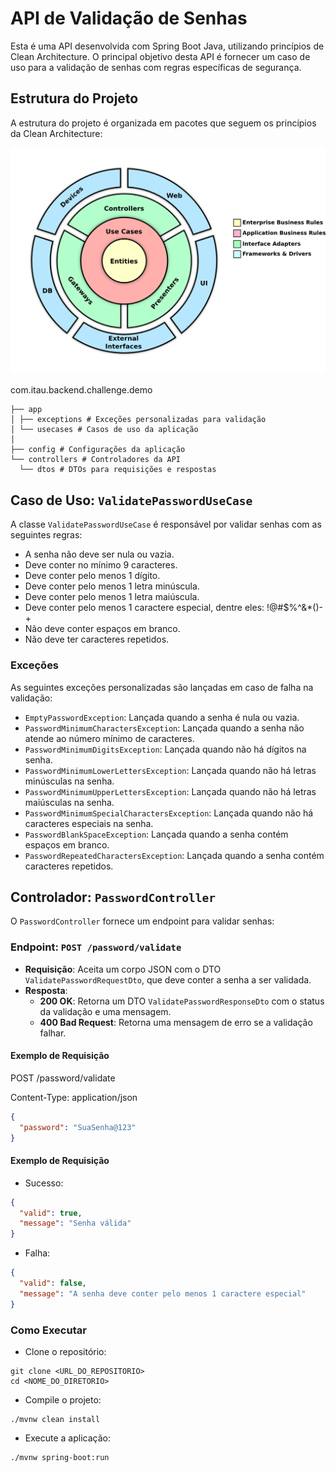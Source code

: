 # API de Validação de Senhas

Esta é uma API desenvolvida com Spring Boot Java, utilizando princípios de Clean Architecture. 
O principal objetivo desta API é fornecer um caso de uso para a validação de senhas com regras específicas de segurança.

## Estrutura do Projeto

A estrutura do projeto é organizada em pacotes que seguem os princípios da Clean Architecture:

![clean-arch.png](static/clean-arch.png)

com.itau.backend.challenge.demo 

```
├── app 
│ ├── exceptions # Exceções personalizadas para validação 
│ └── usecases # Casos de uso da aplicação
│
├── config # Configurações da aplicação
└── controllers # Controladores da API
  └── dtos # DTOs para requisições e respostas
```

## Caso de Uso: `ValidatePasswordUseCase`

A classe `ValidatePasswordUseCase` é responsável por validar senhas com as seguintes regras:

- A senha não deve ser nula ou vazia.
- Deve conter no mínimo 9 caracteres.
- Deve conter pelo menos 1 dígito.
- Deve conter pelo menos 1 letra minúscula.
- Deve conter pelo menos 1 letra maiúscula.
- Deve conter pelo menos 1 caractere especial, dentre eles: !@#$%^&*()-+
- Não deve conter espaços em branco.
- Não deve ter caracteres repetidos.

### Exceções

As seguintes exceções personalizadas são lançadas em caso de falha na validação:

- `EmptyPasswordException`: Lançada quando a senha é nula ou vazia.
- `PasswordMinimumCharactersException`: Lançada quando a senha não atende ao número mínimo de caracteres.
- `PasswordMinimumDigitsException`: Lançada quando não há dígitos na senha.
- `PasswordMinimumLowerLettersException`: Lançada quando não há letras minúsculas na senha.
- `PasswordMinimumUpperLettersException`: Lançada quando não há letras maiúsculas na senha.
- `PasswordMinimumSpecialCharactersException`: Lançada quando não há caracteres especiais na senha.
- `PasswordBlankSpaceException`: Lançada quando a senha contém espaços em branco.
- `PasswordRepeatedCharactersException`: Lançada quando a senha contém caracteres repetidos.

## Controlador: `PasswordController`

O `PasswordController` fornece um endpoint para validar senhas:

### Endpoint: `POST /password/validate`

- **Requisição**: Aceita um corpo JSON com o DTO `ValidatePasswordRequestDto`, que deve conter a senha a ser validada.
- **Resposta**:
    - **200 OK**: Retorna um DTO `ValidatePasswordResponseDto` com o status da validação e uma mensagem.
    - **400 Bad Request**: Retorna uma mensagem de erro se a validação falhar.

#### Exemplo de Requisição

POST /password/validate

Content-Type: application/json
```json
{
  "password": "SuaSenha@123"
}
```

#### Exemplo de Requisição

* Sucesso:

```json
{
  "valid": true,
  "message": "Senha válida"
}
```

* Falha:

```json
{
  "valid": false,
  "message": "A senha deve conter pelo menos 1 caractere especial"
}
```

### Como Executar

* Clone o repositório:
```console
git clone <URL_DO_REPOSITORIO>
cd <NOME_DO_DIRETORIO>
```

* Compile o projeto:
```console
./mvnw clean install
```

* Execute a aplicação:
```console
./mvnw spring-boot:run
```

